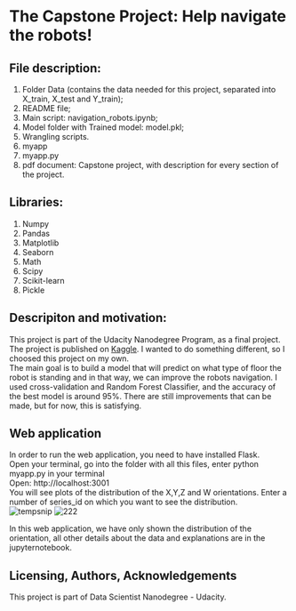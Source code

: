 # The Capstone Project: Help navigate the robots!

## File description:<br />
1. Folder Data (contains the data needed for this project, separated into X_train, X_test and Y_train);<br />
2. README file;<br />
3. Main script: navigation_robots.ipynb;<br />
4. Model folder with Trained model: model.pkl;<br />
5. Wrangling scripts.<br />
6. myapp<br/>
7. myapp.py<br/>
8. pdf document: Capstone project, with description for every section of the project.<br/>

## Libraries:
1. Numpy<br />
2. Pandas<br />
3. Matplotlib<br />
4. Seaborn<br />
5. Math<br />
6. Scipy<br />
7. Scikit-learn<br />
8. Pickle<br />

## Descripiton and motivation:
This project is part of the Udacity Nanodegree Program, as a final project. The project is published on [Kaggle](https://www.kaggle.com/c/career-con-2019). I wanted to do something different, so I choosed this project on my own.<br />
The main goal is to build a model that will predict on what type of floor the robot is standing and in that way, we can improve the robots navigation. I used cross-validation and Random Forest Classifier, and the accuracy of the best model is around 95%. There are still improvements that can be made, but for now, this is satisfying.<br/>

## Web application
In order to run the web application, you need to have installed Flask. <br/>
Open your terminal, go into the folder with all this files, enter python myapp.py in your terminal <br/>
Open: http://localhost:3001<br/>
You will see plots of the distribution of the X,Y,Z and W orientations. Enter a number of series_id on which you want to see the distribution.<br/>
![tempsnip](https://user-images.githubusercontent.com/36305738/122585916-4ea5f600-d05c-11eb-8f15-23dab115aa75.png)
![222](https://user-images.githubusercontent.com/36305738/122585954-58c7f480-d05c-11eb-906d-0c4acfcef4bf.png)

In this web application, we have only shown the distribution of the orientation, all other details about the data and explanations are in the jupyternotebook.

## Licensing, Authors, Acknowledgements
This project is part of Data Scientist Nanodegree - Udacity.<br/>


